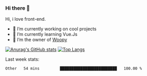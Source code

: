 ### Hi there 👋

<!--
**Alexis-Elaxis/Alexis-Elaxis** is a ✨ _special_ ✨ repository because its `README.md` (this file) appears on your GitHub profile.-->

Hi, i love front-end.

- 🔭 I’m currently working on cool projects
- 🌱 I’m currently learning Vue.Js
- 👯 I’m the owner of [Woopy](https://github.com/Alexis-Elaxis/Woopy)
<!-- - 🤔 I’m looking for help with ...
- 💬 Ask me about ...
- 📫 How to reach me: ...
- 😄 Pronouns: ...
- ⚡ Fun fact: I have a Youtube Channel (AlexSki)-->

[![Anurag's GitHub stats](https://github-readme-stats.vercel.app/api?username=Alexis-Elaxis&theme=tokyonight&count_private=true&show_icons=true)](https://github.com/anuraghazra/github-readme-stats)
[![Top Langs](https://github-readme-stats.vercel.app/api/top-langs/?username=Alexis-Elaxis&layout=compact&theme=tokyonight&count_private=true&show_icons=true)](https://github.com/anuraghazra/github-readme-stats)

Last week stats:
<!--START_SECTION:waka-->

```text
Other   54 mins         █████████████████████████   100.00 %
```

<!--END_SECTION:waka-->
